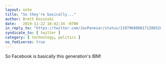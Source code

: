 ```yaml
---
layout: note
title: "So they're basically..."
author: Brett Kosinski
date:   2019-11-22 16:42:34 -0700
in_reply_to: "https://twitter.com/JasPanesar/status/1197968008171286528"
syndicate_to: [ twitter ]
category: [ technology, politics ]
no_fediverse: true
---
```

So Facebook is basically this generation's IBM!
